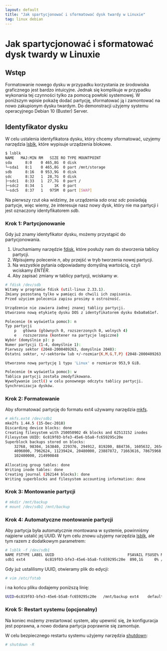 ```yaml
---
layout: default
title: "Jak spartycjonować i sformatować dysk twardy w Linuxie"
tag: linux debian
---
```


# Jak spartycjonować i sformatować dysk twardy w Linuxie

## Wstęp

Formatowanie nowego dysku w przypadku korzystania ze środowiska graficznego jest bardzo intuicyjne. Jednak się komplikuje w przypadku wykonania tej czynności tylko za pomocą powłoki systemowej. W poniższym wpisie pokażę dodać partycję, sformatować ją i zamontować na nowo zakupionym dysku twardym. Do demonstracji użyjemy systemu operacyjnego Debian 10 (Buster) Server.

## Identyfikator dysku
W celu ustalenia identyfikatora dysku, który chcemy sformatować, uzyjemy narzędzia [lsblk](https://man7.org/linux/man-pages/man8/lsblk.8.html), które wypisuje urządzenia blokowe.

```bash
$ lsblk
NAME   MAJ:MIN RM   SIZE RO TYPE MOUNTPOINT
sda      8:0    0 465,8G  0 disk
└─sda1   8:1    0 465,8G  0 part /mnt/storage
sdb      8:16   0 953,9G  0 disk
sdc      8:32   1  28,7G  0 disk
├─sdc1   8:33   1  27,7G  0 part /
├─sdc2   8:34   1     1K  0 part
└─sdc5   8:37   1   975M  0 part [SWAP]
```

Na pierwszy rzut oka widzimy, że urządzenia *sda* oraz *sdc* posiadają partycje, więc wiemy, że interesuje nasz nowy dysk, który nie ma partycji i jest oznaczony identyfikatorem *sdb*.

### Krok 1: Partycjonowanie

Gdy już znamy identyfikator dysku, możemy przystąpić do partycjonowania.

1. Uruchamiamy narzędzie [fdisk](https://man7.org/linux/man-pages/man8/fdisk.8.html), które posłuży nam do stworzenia tablicy partycji.
1. Wpisujemy polecenie *n*, aby przejść w tryb tworzenia nowej partycji.
1. Na wszystkie pytania odpowiadamy domyślną wartością, czyli wciskamy *ENTER*.
1. Aby zapisać zmiany w tablicy partycji, wciskamy *w*.

```bash
# fdisk /dev/sdb
Witamy w programie fdisk (util-linux 2.33.1).
Zmiany pozostaną tylko w pamięci do chwili ich zapisania.
Przed użyciem polecenia zapisu prosimy o ostrożność.

Urządzenie nie zawiera żadnej znanej tablicy partycji.
Utworzono nową etykietę dysku DOS z identyfikatorem dysku 0xba0a61ef.

Polecenie (m wyświetla pomoc): n
Typ partycji
    p   główna (głównych 0, rozszerzonych 0, wolnych 4)
    e   rozszerzona (kontener na partycje logiczne)
Wybór (domyślnie p): p
Numer partycji (1-4, domyślnie 1):
Pierwszy sektor (2048-2000409263, domyślnie 2048):
Ostatni sektor, +/-sektorów lub +/-rozmiar{K,M,G,T,P} (2048-2000409263, domyślnie 2000409263):

Utworzono nową partycję 1 typu 'Linux' o rozmiarze 953,9 GiB.

Polecenie (m wyświetla pomoc): w
Tablica partycji została zmodyfikowana.
Wywoływanie ioctl() w celu ponownego odczytu tablicy partycji.
Synchronizacja dysków.
```

### Krok 2: Formatowanie

Aby sformatować partycję do formatu ext4 używamy narzędzia [mkfs](https://linux.die.net/man/8/mkfs.ext4).

```bash
# mkfs.ext4 /dev/sdb1
mke2fs 1.44.5 (15-Dec-2018)
Discarding device blocks: done
Creating filesystem with 250050902 4k blocks and 62513152 inodes
Filesystem UUID: 6c819f03-bfe3-45e6-b5a8-fc659295c20e
Superblock backups stored on blocks:
    32768, 98304, 163840, 229376, 294912, 819200, 884736, 1605632, 2654208,
    4096000, 7962624, 11239424, 20480000, 23887872, 71663616, 78675968,
    102400000, 214990848
  
Allocating group tables: done
Writing inode tables: done
Creating journal (262144 blocks): done
Writing superblocks and filesystem accounting information: done
```

### Krok 3: Montowanie partycji

```bash
# mkdir /mnt/backup
# mount /dev/sdb1 /mnt/backup
```

### Krok 4: Automatyczne montowanie partycji

Aby partycja była automatycznie montowana w systemie, powinniśmy najpierw ustalić jej UUID. W tym celu znowu użyjemy narzędzia [lsblk](https://man7.org/linux/man-pages/man8/lsblk.8.html), ale tym razem z dodatkowym parametrem:
```bash
# lsblk -f /dev/sdb1
NAME FSTYPE LABEL UUID                                 FSAVAIL FSUSE% MOUNTPOINT
sdb1 ext4         6c819f03-bfe3-45e6-b5a8-fc659295c20e  890,1G     0% /mnt/backup
```

Gdy już ustalilismy UUID, otwieramy plik do edycji:
```bash
# vim /etc/fstab
```

i na końcu pliku dodajemy poniższą linię:
```bash
UUID=6c819f03-bfe3-45e6-b5a8-fc659295c20e	/mnt/backup	ext4	defaults	0	0
```

### Krok 5: Restart systemu (opcjonalny)
Na koniec możemy zrestartować system, aby upewnić się, że konfiguracja jest poprawna, a nowo dodana partycja poprawnie się zamontuje.

W celu bezpiecznego restartu systemu użyjemy narzędzia [shutdown](https://linux.die.net/man/8/shutdown):
```bash
# shutdown -R
```